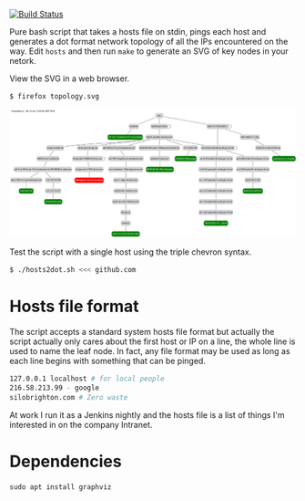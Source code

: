 [![Build
Status](https://travis-ci.org/deanturpin/hosts2dot.svg?branch=master)](https://travis-ci.org/deanturpin/hosts2dot)

Pure bash script that takes a hosts file on stdin, pings each host and generates a dot format
network topology of all the IPs encountered on the way. Edit ```hosts``` and
then run ```make``` to generate an SVG of key nodes in your netork.

View the SVG in a web browser.
```bash
$ firefox topology.svg
```

[![](topology.svg)](topology.svg)

Test the script with a single host using the triple chevron syntax.
```bash
$ ./hosts2dot.sh <<< github.com
```

# Hosts file format
The script accepts a standard system hosts file format but actually the script
actually only cares about the first host or IP on a line, the whole line is used
to name the leaf node. In fact, any file format may be used as long as each line
begins with something that can be pinged.

```bash
127.0.0.1 localhost # for local people
216.58.213.99 - google
silobrighton.com # Zero waste
```

At work I run it as a Jenkins nightly and the hosts file is a list of things I'm
interested in on the company Intranet.

# Dependencies
```
sudo apt install graphviz
```
